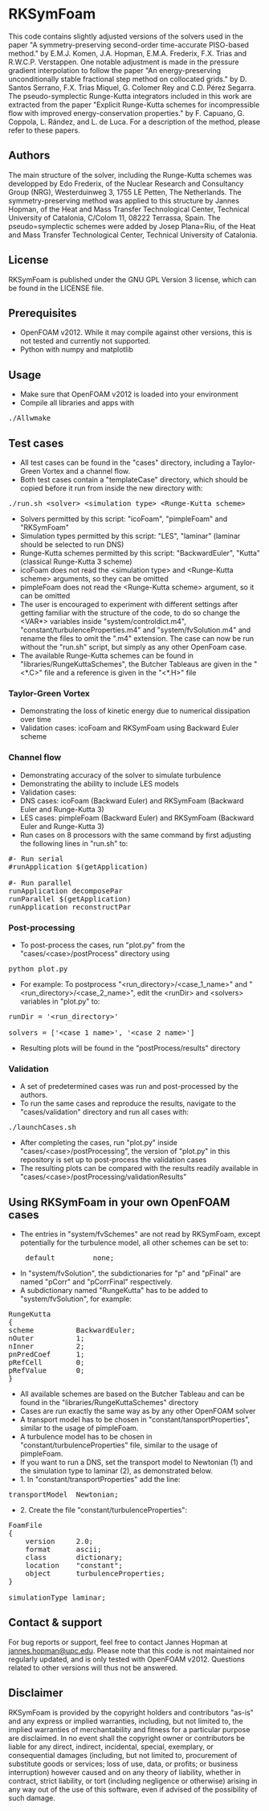 # RKSymFoam

This code contains slightly adjusted versions of the solvers used in the
paper "A symmetry-preserving second-order time-accurate PISO-based
method." by E.M.J. Komen, J.A. Hopman, E.M.A. Frederix, F.X. Trias and
R.W.C.P.  Verstappen. One notable adjustment is made in the pressure
gradient interpolation to follow the paper "An energy-preserving
unconditionally stable fractional step method on collocated grids." by D.
Santos Serrano, F.X. Trias Miquel, G. Colomer Rey and C.D. Pérez Segarra.
The pseudo-symplectic Runge-Kutta integrators included in this work are                                                          extracted from the paper "Explicit Runge-Kutta schemes for incompressible                                                        flow with improved energy-conservation properties." by F. Capuano, G.                                                            Coppola, L. Rández, and L. de Luca. For a description of the method, please                                                      refer to these papers. 
 

## Authors

The main structure of the solver, including the Runge-Kutta schemes was
developped by Edo Frederix, of the Nuclear Research and Consultancy Group
(NRG), Westerduinweg 3, 1755 LE Petten, The Netherlands. The
symmetry-preserving method was applied to this structure by Jannes Hopman,
of the Heat and Mass Transfer Technological Center, Technical University
of Catalonia, C/Colom 11, 08222 Terrassa, Spain. The pseudo=symplectic
schemes were added by Josep Plana=Riu, of the Heat and Mass Transfer
Technological Center, Technical University of Catalonia.

## License

RKSymFoam is published under the GNU GPL Version 3 license, which can be
found in the LICENSE file.

## Prerequisites

* OpenFOAM v2012. While it may compile against other versions, this is not
tested and currently not supported.
* Python with numpy and matplotlib

## Usage

* Make sure that OpenFOAM v2012 is loaded into your environment 
* Compile all libraries and apps with

<pre>
./Allwmake
</pre>

## Test cases

* All test cases can be found in the "cases" directory, including a
Taylor-Green Vortex and a channel flow.
* Both test cases contain a "templateCase" directory, which should be
copied before it run from inside the new directory with:

<pre>
./run.sh &ltsolver&gt &ltsimulation type&gt &ltRunge-Kutta scheme&gt
</pre> 

* Solvers permitted by this script: "icoFoam", "pimpleFoam" and
"RKSymFoam"
* Simulation types permitted by this script: "LES", "laminar" (laminar
should be selected to run DNS)
* Runge-Kutta schemes permitted by this script: "BackwardEuler", "Kutta"
(classical Runge-Kutta 3 scheme)
* icoFoam does not read the \<simulation type\> and \<Runge-Kutta scheme\>
arguments, so they can be omitted
* pimpleFoam does not read the \<Runge-Kutta scheme\> argument, so it can
be omitted
* The user is encouraged to experiment with different settings after
getting familiar with the structure of the code, to do so change the
\<VAR*\> variables inside "system/controldict.m4",
"constant/turbulenceProperties.m4" and "system/fvSolution.m4" and rename
the files to omit the ".m4" extension. The case can now be run without the
"run.sh" script, but simply as any other OpenFoam case.
* The available Runge-Kutta schemes can be found in
"libraries/RungeKuttaSchemes", the Butcher Tableaus are given in the
"<\*.C>" file and a reference is given in the "<*.H>" file

### Taylor-Green Vortex

* Demonstrating the loss of kinetic energy due to numerical dissipation
over time
* Validation cases: icoFoam and RKSymFoam using Backward Euler scheme 

### Channel flow

* Demonstrating accuracy of the solver to simulate turbulence
* Demonstrating the ability to include LES models 
* Validation cases:
* DNS cases: icoFoam (Backward Euler) and RKSymFoam (Backward Euler and
Runge-Kutta 3)
* LES cases: pimpleFoam (Backward Euler) and RKSymFoam (Backward Euler and
Runge-Kutta 3)
* Run cases on 8 processors with the same command by first adjusting the
following lines in "run.sh" to:

<pre>
#- Run serial
#runApplication $(getApplication)

#- Run parallel 
runApplication decomposePar
runParallel $(getApplication)
runApplication reconstructPar
</pre>

### Post-processing

* To post-process the cases, run "plot.py" from the 
"cases/\<case\>/postProcess" directory using

<pre>
python plot.py
</pre>

* For example: To postprocess "\<run_directory\>/\<case_1_name\>" and 
"\<run_directory\>/\<case_2_name\>", edit the \<runDir\> and \<solvers\> 
variables in "plot.py" to:

<pre>
runDir = '&ltrun_directory&gt'

solvers = ['&ltcase_1_name&gt', '&ltcase_2_name&gt']
</pre>

* Resulting plots will be found in the "postProcess/results" directory

### Validation 

* A set of predetermined cases was run and post-processed by the authors.
* To run the same cases and reproduce the results, navigate to the
"cases/validation" directory and run all cases with:

<pre>
./launchCases.sh
</pre>

* After completing the cases, run "plot.py" inside 
"cases/\<case\>/postProcessing", the version of "plot.py" in this
repository is set up to post-process the validation cases
* The resulting plots can be compared with the results readily available
in "cases/\<case\>/postProcessing/validationResults"

## Using RKSymFoam in your own OpenFOAM cases

* The entries in "system/fvSchemes" are not read by RKSymFoam, except
potentially for the turbulence model, all other schemes can be set to:

<pre>
    default         none;
</pre>

* In "system/fvSolution", the subdictionaries for "p" and "pFinal" are named
"pCorr" and "pCorrFinal" respectively.
* A subdictionary named "RungeKutta" has to be added to "system/fvSolution",
for example:

<pre>
RungeKutta
{
scheme          BackwardEuler;
nOuter          1;
nInner          2;
pnPredCoef      1;
pRefCell        0;
pRefValue       0;
}
</pre>

* All available schemes are based on the Butcher Tableau and can be found
in the "libraries/RungeKuttaSchemes" directory
* Cases are run exactly the same way as by any other OpenFOAM solver
* A transport model has to be chosen in "constant/tansportProperties",
similar to the usage of pimpleFoam.
* A turbulence model has to be chosen in "constant/turbulenceProperties"
file, similar to the usage of pimpleFoam.
* If you want to run a DNS, set the transport model to Newtonian (1) and
the simulation type to laminar (2), as demonstrated below.
* 1\. In "constant/transportProperties" add the line:

<pre>
transportModel  Newtonian;
</pre>

* 2\. Create the file "constant/turbulenceProperties":
<pre>
FoamFile
{
    version     2.0;
    format      ascii;
    class       dictionary;
    location    "constant";
    object      turbulenceProperties;
}

simulationType laminar;
</pre>

## Contact & support

For bug reports or support, feel free to contact Jannes Hopman at
jannes.hopman@upc.edu. Please note that this code is not maintained nor
regularly updated, and is only tested with OpenFOAM v2012. Questions
related to other versions will thus not be answered. 

## Disclaimer

RKSymFoam is provided by the copyright holders and contributors "as-is"
and any express or implied warranties, including, but not limited to, the
implied warranties of merchantability and fitness for a particular purpose
are disclaimed. In no event shall the copyright owner or contributors be
liable for any direct, indirect, incidental, special, exemplary, or
consequential damages (including, but not limited to, procurement of
substitute goods or services; loss of use, data, or profits; or business
interruption) however caused and on any theory of liability, whether in
contract, strict liability, or tort (including negligence or otherwise)
arising in any way out of the use of this software, even if advised of the
possibility of such damage. 
